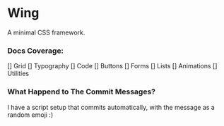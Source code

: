 # Wing

A minimal CSS framework.

### Docs Coverage:

[] Grid
[] Typography
[] Code
[] Buttons
[] Forms
[] Lists
[] Animations
[] Utilities

### What Happend to The Commit Messages?

I have a script setup that commits automatically, with the message as a random emoji :)